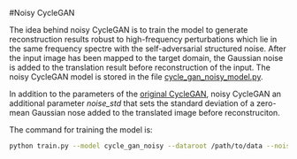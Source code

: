 #Noisy CycleGAN

The idea behind noisy CycleGAN is to train the model to generate reconstruction
results robust to high-frequency perturbations which lie in the same frequency spectre with 
the self-adversarial structured noise. 
After the input image has been mapped to the target domain, the 
Gaussian noise is added to the translation result before reconstruction 
of the input. The noisy CycleGAN model is stored in the file 
[cycle_gan_noisy_model.py](../models/cycle_gan_noisy_model.py).

In addition to the parameters of the [original CycleGAN](tips.md), 
noisy CycleGAN an additional parameter *noise_std* that sets the standard 
deviation of a zero-mean Gaussian nose added to the translated image 
before reconstruciton.

The command for training the model is: 
```bash
python train.py --model cycle_gan_noisy --dataroot /path/to/data --noise_std *some_double less than 1*
```